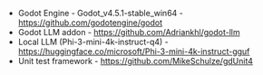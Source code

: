 - Godot Engine - Godot_v4.5.1-stable_win64  - https://github.com/godotengine/godot
- Godot LLM addon - https://github.com/Adriankhl/godot-llm
- Local LLM (Phi-3-mini-4k-instruct-q4) - https://huggingface.co/microsoft/Phi-3-mini-4k-instruct-gguf
- Unit test framework - https://github.com/MikeSchulze/gdUnit4